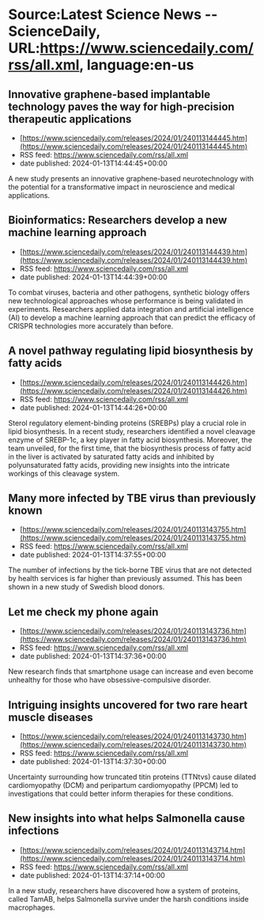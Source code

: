 # Source:Latest Science News -- ScienceDaily, URL:https://www.sciencedaily.com/rss/all.xml, language:en-us

## Innovative graphene-based implantable technology paves the way for high-precision therapeutic applications
 - [https://www.sciencedaily.com/releases/2024/01/240113144445.htm](https://www.sciencedaily.com/releases/2024/01/240113144445.htm)
 - RSS feed: https://www.sciencedaily.com/rss/all.xml
 - date published: 2024-01-13T14:44:45+00:00

A new study presents an innovative graphene-based neurotechnology with the potential for a transformative impact in neuroscience and medical applications.

## Bioinformatics: Researchers develop a new machine learning approach
 - [https://www.sciencedaily.com/releases/2024/01/240113144439.htm](https://www.sciencedaily.com/releases/2024/01/240113144439.htm)
 - RSS feed: https://www.sciencedaily.com/rss/all.xml
 - date published: 2024-01-13T14:44:39+00:00

To combat viruses, bacteria and other pathogens, synthetic biology offers new technological approaches whose performance is being validated in experiments. Researchers applied data integration and artificial intelligence (AI) to develop a machine learning approach that can predict the efficacy of CRISPR technologies more accurately than before.

## A novel pathway regulating lipid biosynthesis by fatty acids
 - [https://www.sciencedaily.com/releases/2024/01/240113144426.htm](https://www.sciencedaily.com/releases/2024/01/240113144426.htm)
 - RSS feed: https://www.sciencedaily.com/rss/all.xml
 - date published: 2024-01-13T14:44:26+00:00

Sterol regulatory element-binding proteins (SREBPs) play a crucial role in lipid biosynthesis. In a recent study, researchers identified a novel cleavage enzyme of SREBP-1c, a key player in fatty acid biosynthesis. Moreover, the team unveiled, for the first time, that the biosynthesis process of fatty acid in the liver is activated by saturated fatty acids and inhibited by polyunsaturated fatty acids, providing new insights into the intricate workings of this cleavage system.

## Many more infected by TBE virus than previously known
 - [https://www.sciencedaily.com/releases/2024/01/240113143755.htm](https://www.sciencedaily.com/releases/2024/01/240113143755.htm)
 - RSS feed: https://www.sciencedaily.com/rss/all.xml
 - date published: 2024-01-13T14:37:55+00:00

The number of infections by the tick-borne TBE virus that are not detected by health services is far higher than previously assumed. This has been shown in a new study of Swedish blood donors.

## Let me check my phone again
 - [https://www.sciencedaily.com/releases/2024/01/240113143736.htm](https://www.sciencedaily.com/releases/2024/01/240113143736.htm)
 - RSS feed: https://www.sciencedaily.com/rss/all.xml
 - date published: 2024-01-13T14:37:36+00:00

New research finds that smartphone usage can increase and even become unhealthy for those who have obsessive-compulsive disorder.

## Intriguing insights uncovered for two rare heart muscle diseases
 - [https://www.sciencedaily.com/releases/2024/01/240113143730.htm](https://www.sciencedaily.com/releases/2024/01/240113143730.htm)
 - RSS feed: https://www.sciencedaily.com/rss/all.xml
 - date published: 2024-01-13T14:37:30+00:00

Uncertainty surrounding how truncated titin proteins (TTNtvs) cause dilated cardiomyopathy (DCM) and peripartum cardiomyopathy (PPCM) led to investigations that could better inform therapies for these conditions.

## New insights into what helps Salmonella cause infections
 - [https://www.sciencedaily.com/releases/2024/01/240113143714.htm](https://www.sciencedaily.com/releases/2024/01/240113143714.htm)
 - RSS feed: https://www.sciencedaily.com/rss/all.xml
 - date published: 2024-01-13T14:37:14+00:00

In a new study, researchers have discovered how a system of proteins, called TamAB, helps Salmonella survive under the harsh conditions inside macrophages.

